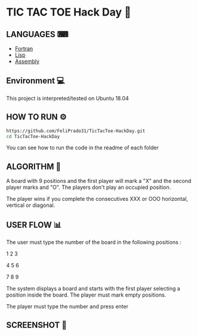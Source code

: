 # TIC TAC TOE Hack Day  🎉

## LANGUAGES ⌨

* [Fortran](#Fortran)
* [Lisp](#Lisp)
* [Assembly](#Assembly)

## Environment 💻
This project is interpreted/tested on Ubuntu 18.04

## HOW TO RUN ⚙

```bash
https://github.com/FeliPrado31/TicTacToe-HackDay.git
cd TicTacToe-HackDay
```

You can see how to run the code in the readme of each folder

## ALGORITHM 📂

A board with 9 positions and the first player will mark a "X" and the second player marks and "O". The players don't play an occupied position. 

The player wins if you complete the consecutives XXX or OOO horizontal, vertical or diagonal.

## USER FLOW 📊 

The user must type the number of the board in the following positions :

1 2 3

4 5 6

7 8 9

The system displays a board and starts with the first player selecting a position inside the board. The player must mark empty positions.

The player must type the number and press enter


## SCREENSHOT 📜

### 
